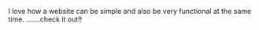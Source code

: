 I love how a website can be simple and also be very functional at the same time. .......check it out!!
